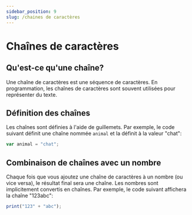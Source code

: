 ```yaml
---
sidebar_position: 9
slug: /chaines de caractères
---
```


# Chaînes de caractères

## Qu'est-ce qu'une chaîne?

Une chaîne de caractères est une séquence de caractères. En programmation, les chaînes de caractères sont souvent utilisées pour représenter du texte.

## Définition des chaînes

Les chaînes sont définies à l'aide de guillemets. Par exemple, le code suivant définit une chaîne nommée `animal` et la définit à la valeur "chat":

```jsx
var animal = "chat";
```

## Combinaison de chaînes avec un nombre

Chaque fois que vous ajoutez une chaîne de caractères à un nombre (ou vice versa), le résultat final sera une chaîne. Les nombres sont implicitement convertis en chaînes. Par exemple, le code suivant affichera la chaîne "123abc":

```jsx
print("123" + "abc");
```